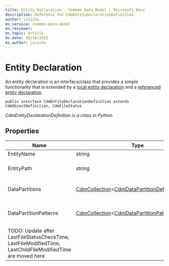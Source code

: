 ```yaml
---
title: Entity Declaration - Common Data Model | Microsoft Docs
description: Reference for CdmEntityDeclarationDefinition.
author: jinichu
ms.service: common-data-model
ms.reviewer: 
ms.topic: article
ms.date: 10/18/2019
ms.author: jinichu
---
```


# Entity Declaration

An entity declaration is an interface/class that provides a simple functionality that is extended by a [local entity declaration](localentitydeclaration.md) and a [referenced entity declaration](referencedentitydeclaration.md).

```
public interface CdmEntityDeclarationDefinition extends CdmObjectDefinition, CdmFileStatus
```
*CdmEntityDeclarationDefinition is a class in Python.*

## Properties
|Name|Type|Description|
|---|---|---|
|EntityName|string|The entity's name.|
|EntityPath|string|The entity's path, implemented only by [LocalEntityDeclaration](localentitydeclaration.md).|
|DataPartitions|[CdmCollection](collection.md)\<[CdmDataPartitionDefinition](datapartition.md)>|The data partitions, implemented only by [LocalEntityDeclaration](localentitydeclaration.md).|
|DataPartitionPatterns|[CdmCollection](collection.md)\<[CdmDataPartitionPatternDefinition](datapartitionpattern.md)>|The data partition patterns, implemented only by [LocalEntityDeclaration](localentitydeclaration.md).|
|TODO: Update after LastFileStatusCheckTime, LastFileModifiedTime, LastChildFileModifiedTime are moved here|


